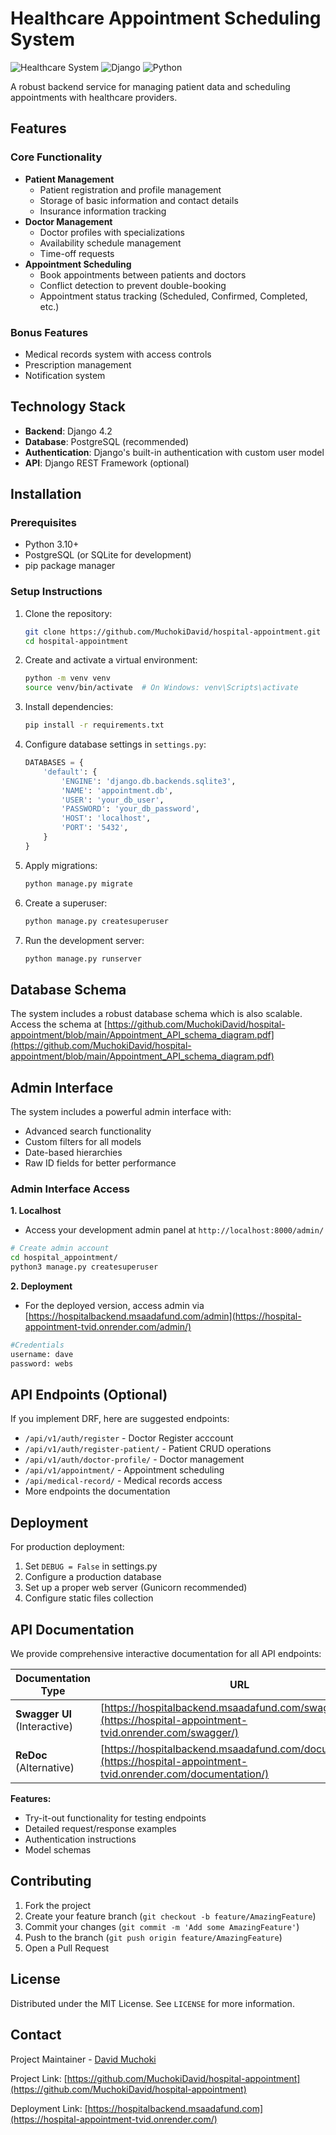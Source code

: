 # Healthcare Appointment Scheduling System

![Healthcare System](https://img.shields.io/badge/healthcare-system-blue)
![Django](https://img.shields.io/badge/Django-4.2-green)
![Python](https://img.shields.io/badge/Python-3.10+-blue)

A robust backend service for managing patient data and scheduling appointments with healthcare providers.

## Features

### Core Functionality
- **Patient Management**
  - Patient registration and profile management
  - Storage of basic information and contact details
  - Insurance information tracking
- **Doctor Management**
  - Doctor profiles with specializations
  - Availability schedule management
  - Time-off requests
- **Appointment Scheduling**
  - Book appointments between patients and doctors
  - Conflict detection to prevent double-booking
  - Appointment status tracking (Scheduled, Confirmed, Completed, etc.)

### Bonus Features
- Medical records system with access controls
- Prescription management
- Notification system

## Technology Stack

- **Backend**: Django 4.2
- **Database**: PostgreSQL (recommended)
- **Authentication**: Django's built-in authentication with custom user model
- **API**: Django REST Framework (optional)

## Installation

### Prerequisites
- Python 3.10+
- PostgreSQL (or SQLite for development)
- pip package manager

### Setup Instructions

1. Clone the repository:
   ```bash
   git clone https://github.com/MuchokiDavid/hospital-appointment.git
   cd hospital-appointment
   ```

2. Create and activate a virtual environment:
   ```bash
   python -m venv venv
   source venv/bin/activate  # On Windows: venv\Scripts\activate
   ```

3. Install dependencies:
   ```bash
   pip install -r requirements.txt
   ```

4. Configure database settings in `settings.py`:
   ```python
   DATABASES = {
       'default': {
           'ENGINE': 'django.db.backends.sqlite3',
           'NAME': 'appointment.db',
           'USER': 'your_db_user',
           'PASSWORD': 'your_db_password',
           'HOST': 'localhost',
           'PORT': '5432',
       }
   }
   ```

5. Apply migrations:
   ```bash
   python manage.py migrate
   ```

6. Create a superuser:
   ```bash
   python manage.py createsuperuser
   ```

7. Run the development server:
   ```bash
   python manage.py runserver
   ```
## Database Schema
The system includes a robust database schema which is also scalable.
Access the schema at [https://github.com/MuchokiDavid/hospital-appointment/blob/main/Appointment_API_schema_diagram.pdf](https://github.com/MuchokiDavid/hospital-appointment/blob/main/Appointment_API_schema_diagram.pdf)

## Admin Interface

The system includes a powerful admin interface with:
- Advanced search functionality
- Custom filters for all models
- Date-based hierarchies
- Raw ID fields for better performance

### Admin Interface Access
**1. Localhost**
- Access your development admin panel at `http://localhost:8000/admin/`

```bash
# Create admin account
cd hospital_appointment/
python3 manage.py createsuperuser
```
**2. Deployment**
- For the deployed version, access admin via [https://hospitalbackend.msaadafund.com/admin](https://hospital-appointment-tvid.onrender.com/admin/)

```bash
#Credentials
username: dave
password: webs
```


## API Endpoints (Optional)

If you implement DRF, here are suggested endpoints:
-  `/api/v1/auth/register` - Doctor Register acccount
- `/api/v1/auth/register-patient/` - Patient CRUD operations
- `/api/v1/auth/doctor-profile/` - Doctor management
- `/api/v1/appointment/` - Appointment scheduling
- `/api/medical-record/` - Medical records access
- More endpoints the documentation


## Deployment

For production deployment:
1. Set `DEBUG = False` in settings.py
2. Configure a production database
3. Set up a proper web server (Gunicorn recommended)
4. Configure static files collection

## API Documentation

We provide comprehensive interactive documentation for all API endpoints:

| Documentation Type | URL |
|--------------------|-----|
| **Swagger UI** (Interactive) | [https://hospitalbackend.msaadafund.com/swagger](https://hospital-appointment-tvid.onrender.com/swagger/) |
| **ReDoc** (Alternative) | [https://hospitalbackend.msaadafund.com/documentation](https://hospital-appointment-tvid.onrender.com/documentation/) |

**Features:**
- Try-it-out functionality for testing endpoints
- Detailed request/response examples
- Authentication instructions
- Model schemas

## Contributing

1. Fork the project
2. Create your feature branch (`git checkout -b feature/AmazingFeature`)
3. Commit your changes (`git commit -m 'Add some AmazingFeature'`)
4. Push to the branch (`git push origin feature/AmazingFeature`)
5. Open a Pull Request

## License

Distributed under the MIT License. See `LICENSE` for more information.

## Contact

Project Maintainer - [David Muchoki](mailto:dmmuchoki7@gmail.com)

Project Link: [https://github.com/MuchokiDavid/hospital-appointment](https://github.com/MuchokiDavid/hospital-appointment)

Deployment Link: [https://hospitalbackend.msaadafund.com](https://hospital-appointment-tvid.onrender.com/)